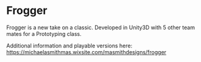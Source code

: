 # Frogger
Frogger is a new take on a classic. Developed in Unity3D with 5 other team mates for a Prototyping class.

Additional information and playable versions here: https://michaelasmithmas.wixsite.com/masmithdesigns/frogger
